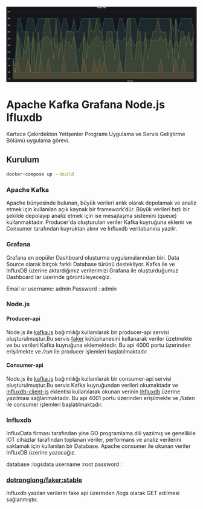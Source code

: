 ![Grafana Ekran Görüntüsü](https://github.com/ynsemrearslan/Grafana-Kafka-Influxdb-Node.js/blob/main/grafana.jpg?raw=true)

#  Apache Kafka Grafana Node.js Ifluxdb

Kartaca Çekirdekten Yetişenler Programı Uygulama ve Servis Geliştirme Bölümü uygulama görevi.

## Kurulum

```sh
docker-compose up --build
```
### Apache Kafka

 Apache bünyesinde bulunan, büyük verileri anlık olarak depolamak ve analiz etmek için kullanılan açık kaynak bir framework’dür. Büyük verileri hızlı bir şekilde depolayıp analiz etmek için ise mesajlaşma sistemini (queue) kullanmaktadır.
 Producer'da oluşturulan veriler Kafka kuyruğuna eklenir ve Consumer tarafından kuyruktan alınır ve Influxdb veritabanına yazılır.

### Grafana

 Grafana en popüler Dashboard oluşturma uygulamalarından biri. Data Source olarak birçok farklı Database türünü destekliyor. Kafka ile ve InfluxDB üzerine aktardığımız verilerimizi Grafana ile oluşturduğumuz Dashboard lar üzerinde görüntüleyeceğiz.
 
 Email or username: admin
 Password         : admin

### Node.js

#### Producer-api
Node.js ile [kafka.js](https://github.com/tulios/kafkajs) bağımlılığı kullanılarak bir producer-api servisi oluşturulmuştur.Bu servis [faker](https://www.npmjs.com/package/faker) kütüphanesini kullanarak veriler üzetmekte ve bu verileri Kafka kuyruğuna eklemektedir. Bu api 4000 portu üzerinden erişilmekte ve _/run_ ile producer işlemleri başlatılmaktadır.

#### Consumer-api
Node.js ile [kafka.js](https://github.com/tulios/kafkajs) bağımlılığı kullanılarak bir consumer-api servisi oluşturulmuştur.Bu servis Kafka kuyruğundan verileri okumaktadır ve [influxdb-client-js](https://github.com/influxdata/influxdb-client-js) eklentisi kullanılarak okunan verinin [Influxdb](https://www.influxdata.com/) üzerine yazılması sağlanmaktadır. Bu api 4001 portu üzerinden erişilmekte ve _/listen_ ile consumer işlemleri başlatılmaktadır.

### Influxdb

 InfluxData firması tarafından yine GO programlama dili yazılmış ve genellikle IOT cihazlar tarafından toplanan veriler, performans ve analiz verilerini saklamak için kullanılan bir Database. Apache consumer ile okunan veriler InfluxDB üzerine yazacağız.
 
 database :logsdata
 username :root
 password :

### [dotronglong/faker:stable](https://hub.docker.com/r/dotronglong/faker)

Influxdb yazılan verilerin fake api üzerinden /logs olarak GET edilmesi sağlanmıştır.
